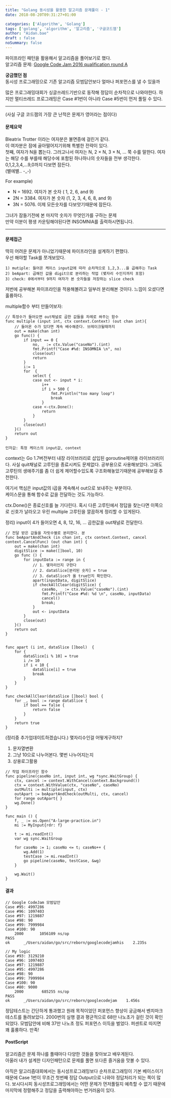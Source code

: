 ```yaml
---
title: "Golang 동시성을 활용한 알고리즘 문제풀이 - 1"
date: 2018-08-20T09:31:27+01:00

categories: ['Algorithm', 'Golang']
tags: ['golang', 'algorithm', '알고리즘', '구글코드잼']
author: "Aidan.bae"
draft : false
noSummary: false
---
```


파이프라인 패턴을 활용해서 알고리즘을 풀어보기로 했다.  
알고리즘 문제: [Google Code Jam 2016 qualification round A](https://code.google.com/codejam/contest/6254486/dashboard#s=p0)  

**궁금했던 점**  
 동시성 프로그래밍으로 기존 알고리즘 모범답안보다 얼마나 퍼포먼스를 낼 수 있을까

많은 프로그래밍대회가 싱글쓰레드기반으로 동작해 정답이 순차적으로 나와야한다. 하지만 멀티쓰레드 프로그래밍은 Case #1번이 아니라 Case #5번이 먼저 풀릴 수 있다.

---

(사실 구글 코드잼의 가장 큰 난적은 문제가 영어라는 점이다)

#### 문제요약  
Bleatrix Trotter 이라는 여자분은 불면증에 걸린거 같다.  
이 여자분은 잠에 골아떨어지기위해 특별한 전략이 있다.  
첫째, 여자가 N을 뽑는다.
그러고나서 여자는  N, 2 × N, 3 × N, ... 쭉 수를 말한다.
여자는 해당 수를 부를때 해당수에 포함된 하나하나의 숫자들을 전부 생각한다.
0,1,2,3,4,...9,0까지 다보면 잠든다.  
(별에별.. -_-)

For example)  

- N = 1692. 여자가 본 숫자 ( 1, 2, 6, and 9)
- 2N = 3384. 여자가 본 숫자 (1, 2, 3, 4, 6, 8, and 9)
- 3N = 5076. 이제 모든숫자를 다보앗기때문에 잠든다.

그녀가 잠들기전에 본 마지막 숫자가 무엇인가를 구하는 문제  
만약 이분이 평생 카운팅해야된다면 INSOMNIA를 출력하시면됩니다.

---
#### 문제접근

딱히 어려운 문제가 아니었기때문에 파이프라인을 설계하기 편했다.  
우선 해야할 Task를 쪼개보았다.
```
1) mutiple: 들어온 케이스 input값에 따라 순차적으로 1,2,3...을 곱해주는 Task
2) beApart: 곱해진 값을 digit으로 분리하는 작업 (몇자리 수인지까지 포함)
3) check: 0에서부터 9까지 여자가 본 숫자들을 저장하는 slice check
```

저번에 공부해본 파이프라인을 적용해볼려고 일부러 분리해본 것이다.
느낌이 오셨다면 훌륭하다.

multiple함수 부터 만들어보자:
```golang
// 특정수가 들어오면 out채널로 곱한 값들을 차례로 쏴주는 함수
func multiple (input int, ctx context.Context) (out chan int){
	// 들어온 수가 있다면 계속 배수해준다. 브레이크될때까지
	out = make(chan int)
	go func() {
		if input == 0 {
			no, _ := ctx.Value("caseNo").(int)
			fmt.Printf("Case #%d: INSOMNIA \n", no)
			close(out)
			return
		}
		i:= 1
		for  {
			select {
			case out <- input * i:
				i++
				if i > 500 {
					fmt.Println("too many loop")
					break
				}
			case <-ctx.Done():
				return
			}
		}
		close(out)
	}()
	return out
}
```
`인자값: 특정 케이스의 input값, context`  

context는 Go 1.7버전부터 내장 라이브러리로 삽입된 goroutine제어용 라이브러리이다. 사실 quit채널로 고루틴을 종료시켜도 문제없다. 공부용으로 사용해보았다. 그래도 고루틴의 생애주기를 좀 더 쉽게 제어할수있도록 구조화해놓았기때문에 공부해보길 추천한다.

여기서 핵심은 input값의 i곱을 계속해서 out으로 보내주는 부분이다.  
케이스문을 통해 함수로 값을 전달하는 것도 가능하다.  

ctx.Done()은 종료신호를 늘 기다린다.
혹시 다른 고루틴에서 정답을 찾는다면 이쪽으로 신호가 날라오고 우린 multiple 고루틴을 깔끔하게 정리할 수 있게된다.

정리) input이 4가 들어오면 4, 8, 12, 16, ... 곱한값을 out채널로 전달한다.

```golang
// 전달 받은 값들을 자릿수별로 분리한다. 분
func beApartAndCheck (in chan int, ctx context.Context, cancel context.CancelFunc) (out chan int) {
	out = make(chan int)
	digitSlice := make([]bool, 10)
	go func () {
		for inputData := range in {
			// 1. 몇자리인지 구한다
			// 2. dataSlice[분리된 숫자] = true
			// 3. dataSlice가 올 true인지 확인한다.
			apart(inputData, digitSlice)
			if checkAllClear(digitSlice) {
				caseNo, _ := ctx.Value("caseNo").(int)
				fmt.Printf("Case #%d: %d \n", caseNo, inputData)
				cancel()
				break;
			}
			out <- inputData
		}
		close(out)
	}()
	return out
}


func apart (i int, dataSlice []bool)  {
	for {
		dataSlice[i % 10] = true
		i /= 10
		if i < 10 {
			dataSlice[i] = true
			break
		}
	}
}

func checkAllClear(dataSlice []bool) bool {
	for _, bool := range dataSlice {
		if bool == false {
			return false
		}
	}
	return true
}
```

(정리중 추가업데이트하겠습니다.)
몇자리수인걸 어떻게구하지?

1. 문자열변환
2. 그냥 10으로 나누어본다. 몇번 나누어지는지
3. 상용로그활용

```golang
// 작업 파이프라인 함수
func pipeline(caseNo int, input int, wg *sync.WaitGroup) {
	ctx, cancel := context.WithCancel(context.Background())
	ctx = context.WithValue(ctx, "caseNo", caseNo)
	outMulti := multiple(input, ctx)
	outApart := beApartAndCheck(outMulti, ctx, cancel)
	for range outApart{ }
	wg.Done()
}
```
```golang
func main () {
	f, _ := os.Open("A-large-practice.in")
	mi := MyInput{rdr: f}

	t := mi.readInt()
	var wg sync.WaitGroup

	for caseNo := 1; caseNo <= t; caseNo++ {
		wg.Add(1)
		testCase := mi.readInt()
		go pipeline(caseNo, testCase, &wg)
	}

	wg.Wait()
}
```

#### 결과
```
// Google CodeJam 모범답안
Case #95: 4997286
Case #96: 1097403
Case #97: 1219887
Case #98: 90
Case #99: 7999984
Case #100: 90
    2000       1056109 ns/op
PASS
ok      _/Users/aidan/go/src/reborn/googlecodejamhis    2.235s
```

```
// My logic
Case #93: 3129210
Case #96: 1097403
Case #97: 1219887
Case #95: 4997286
Case #98: 90
Case #99: 7999984
Case #100: 90
Case #80: 9000
    2000        685255 ns/op
PASS
ok      _/Users/aidan/go/src/reborn/googlecodejam    1.456s
```

정답테스트는 간단하게 통과했고 원래 목적이었던 퍼포먼스 향상이 궁금해서
벤치마크 테스트를 돌려보았다.
2000번의 실행 결과 평균적으로 68만 나노초가 걸린 것이 확인되었다.
모범답안에 비해 37만 나노초 정도 퍼포먼스 이득을 벌었다.
퍼센트로 따지면 꽤 훌륭하다. 만족!

#### PostScript
알고리즘은 문제 하나를 풀때마다 다양한 것들을 찾아보고 배우게된다.  
아울러 내가 설계한 디자인패턴으로 문제를 풀면 또다른 즐거움을 맛볼 수 있다.  

아직은 알고리즘대회에서는 동시성프로그래밍보다 순차프로그래밍이 기본 베이스이기 때문에 Case 1번이 무조건 첫번째 정답 Output으로 나와야 정답처리가 되는 쪽이 많다. 보시다시피 동시성프로그래밍에서는 어떤 문제가 먼저풀릴지 예측할 수 없기 때문에 마지막에 정렬해주고 정답을 출력해야하는 번거러움이 있다.
